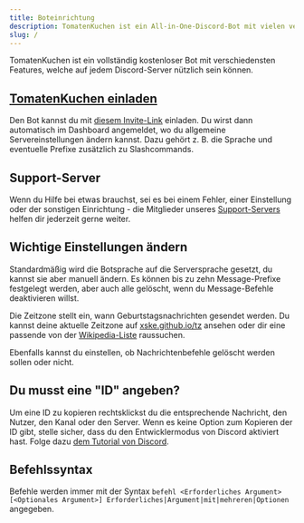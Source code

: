 ```yaml
---
title: Boteinrichtung
description: TomatenKuchen ist ein All-in-One-Discord-Bot mit vielen verschiedenen Funktionen. Diese Seite hilft bei der generellen Einrichtung des Bots.
slug: /
---
```


TomatenKuchen ist ein vollständig kostenloser Bot mit verschiedensten Features, welche auf jedem Discord-Server nützlich sein können.

## [TomatenKuchen einladen](https://tomatenkuchen.com/invite)

Den Bot kannst du mit [diesem Invite-Link](https://tomatenkuchen.com/invite) einladen. Du wirst dann automatisch im Dashboard angemeldet, wo du allgemeine Servereinstellungen ändern kannst. Dazu gehört z. B. die Sprache und eventuelle Prefixe zusätzlich zu Slashcommands.

## Support-Server

Wenn du Hilfe bei etwas brauchst, sei es bei einem Fehler, einer Einstellung oder der sonstigen Einrichtung - die Mitglieder unseres [Support-Servers](https://tomatenkuchen.com/discord) helfen dir jederzeit gerne weiter.

## Wichtige Einstellungen ändern

Standardmäßig wird die Botsprache auf die Serversprache gesetzt, du kannst sie aber manuell ändern. Es können bis zu zehn Message-Prefixe festgelegt werden, aber auch alle gelöscht, wenn du Message-Befehle deaktivieren willst.

Die Zeitzone stellt ein, wann Geburtstagsnachrichten gesendet werden. Du kannst deine aktuelle Zeitzone auf [xske.github.io/tz](https://xske.github.io/tz) ansehen oder dir eine passende von der [Wikipedia-Liste](https://en.wikipedia.org/wiki/List_of_tz_database_time_zones) raussuchen.

Ebenfalls kannst du einstellen, ob Nachrichtenbefehle gelöscht werden sollen oder nicht.

## Du musst eine "ID" angeben?

Um eine ID zu kopieren rechtsklickst du die entsprechende Nachricht, den Nutzer, den Kanal oder den Server. Wenn es keine Option zum Kopieren der ID gibt, stelle sicher, dass du den Entwicklermodus von Discord aktiviert hast. Folge dazu [dem Tutorial von Discord](https://support.discord.com/hc/en-us/articles/206346498-Where-can-I-find-my-User-Server-Message-ID-).

## Befehlssyntax

Befehle werden immer mit der Syntax `befehl <Erforderliches Argument> [<Optionales Argument>] Erforderliches|Argument|mit|mehreren|Optionen` angegeben.
